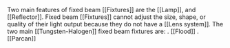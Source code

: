 Two main features of fixed beam [[Fixtures]] are the [[Lamp]], and [[Reflector]]. Fixed beam [[Fixtures]] cannot adjust the size, shape, or quality of their light output because they do not have a [[Lens system]].
The two main [[Tungsten-Halogen]] fixed beam fixtures are:
 . [[Flood]]
 . [[Parcan]]
